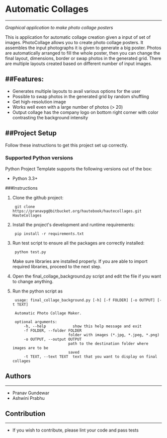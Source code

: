 # Automatic Collages
----------------

*Graphical application to make photo collage posters*

This is application for automatic collage creation given a input of set of images.
PhotoCollage allows you to create photo collage posters. It assembles the input
photographs it is given to generate a big poster. Photos are automatically
arranged to fill the whole poster, then you can change the final layout,
dimensions, border or swap photos in the generated grid. 
There are multiple layouts created based on different number of input images. 

##Features:
-----------
* Generates multiple layouts to avail various options for the user
* Possible to swap photos in the generated grid by random shuffling
* Get high-resolution image
* Works well even with a large number of photos (> 20)
* Output collage has the company logo on bottom right corner with color contrasting the background intensity

##Project Setup
---------------
Follow these instructions to get this project set up correctly.

### Supported Python versions

Python Project Template supports the following versions out of the box:

* Python 3.3+

###Instructions

1. Clone the github project:

		git clone https://pranavpg@bitbucket.org/hautebook/hautecollages.git HauteCollages

2. Install the project's development and runtime requirements:

		pip install -r requirements.txt

3. Run test script to ensure all the packages are correctly installed:

		python test.py

	Make sure libraries are installed properly. If you are able to import required libraries, proceed to the next step.

2. Open the final_collage_background.py script and edit the file if you want to change anything.

3. Run the python script as

		usage: final_collage_background.py [-h] [-f FOLDER] [-o OUTPUT] [-t TEXT]

		Automatic Photo Collage Maker.

		optional arguments:
			-h, --help            show this help message and exit
			-f FOLDER, --folder FOLDER
			                    folder with images (*.jpg, *.jpeg, *.png)
			-o OUTPUT, --output OUTPUT
			                    path to the destination folder where images are to be
			                    saved
			-t TEXT, --text TEXT  text that you want to display on final collages

## Authors
----------
* Pranav Gundewar
* Ashwini Prabhu

## Contribution
---------------
* If you wish to contribute, please lint your code and pass tests